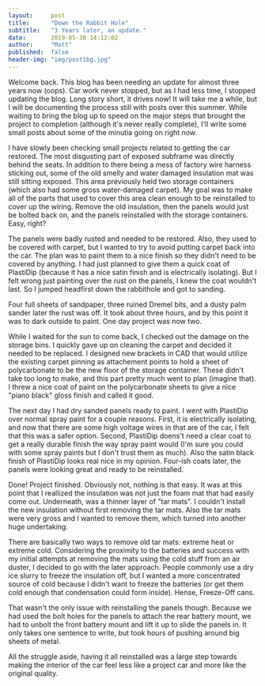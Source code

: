 ```yaml
---
layout:     post
title:      "Down the Rabbit Hole"
subtitle:   "3 Years later, an update."
date:       2019-05-30 14:12:02
author:     "Matt"
published:  false
header-img: "img/post1bg.jpg"
---
```


Welcome back. This blog has been needing an update for almost three years now (oops). Car work never stopped, but as I had less time, I stopped updating the blog. Long story short, it drives now! It will take me a while, but I will be documenting the process still with posts over this summer. While waiting to bring the blog up to speed on the major steps that brought the project to completion (although it's never really complete), I'll write some small posts about some of the minutia going on right now.

I have slowly been checking small projects related to getting the car restored. The most disgusting part of exposed subframe was directly behind the seats. In addition to there being a mess of factory wire harness sticking out, some of the old smelly and water damaged insulation mat was still sitting exposed. This area previously held two storage containers (which also had some gross water-damaged carpet). My goal was to make all of the parts that used to cover this area clean enough to be reinstalled to cover up the wiring. Remove the old insulation, then the panels would just be bolted back on, and the panels reinstalled with the storage containers. Easy, right?

The panels were badly rusted and needed to be restored. Also, they used to be covered with carpet, but I wanted to try to avoid putting carpet back into the car. The plan was to paint them to a nice finish so they didn't need to be covered by anything. I had just planned to give them a quick coat of PlastiDip (because it has a nice satin finish and is electrically isolating). But I felt wrong just painting over the rust on the panels, I knew the coat wouldn't last. So I jumped headfirst down the rabbithole and got to sanding.

Four full sheets of sandpaper, three ruined Dremel bits, and a dusty palm sander later the rust was off. It took about three hours, and by this point it was to dark outside to paint. One day project was now two.

While I waited for the sun to come back, I checked out the damage on the storage bins. I quickly gave up on cleaning the carpet and decided it needed to be replaced. I designed new brackets in CAD that would utilize the existing carpet pinning as attachement points to hold a sheet of polycarbonate to be the new floor of the storage container. These didn't take too long to make, and this part pretty much went to plan (imagine that). I threw a nice coat of paint on the polycarbonate sheets to give a nice "piano black" gloss finish and called it good.

The next day I had dry sanded panels ready to paint. I went with PlastiDip over normal spray paint for a couple reasons. First, it is electrically isolating, and now that there are some high voltage wires in that are of the car, I felt that this was a safer option. Second, PlastiDip doens't need a clear coat to get a really durable finish the way spray paint would (I'm sure you could with some spray paints but I don't trust them as much). Also the satin black finish of PlastiDip looks real nice in my opinion. Four-ish coats later, the panels were looking great and ready to be reinstalled.

Done! Project finished. Obviously not, nothing is that easy. It was at this point that I reallized the insulation was not just the foam mat that had easily come out. Underneath, was a thinner layer of "tar mats". I couldn't install the new insulation without first removing the tar mats. Also the tar mats were very gross and I wanted to remove them, which turned into another huge undertaking.

There are basically two ways to remove old tar mats: extreme heat or extreme cold. Considering the proximity to the batteries and success with my initial attempts at removing the mats using the cold stuff from an air duster, I decided to go with the later approach. People commonly use a dry ice slurry to freeze the insulation off, but I wanted a more concentrated source of cold because I didn't want to freeze the batteries (or get them cold enough that condensation could form inside). Hense, Freeze-Off cans.

That wasn't the only issue with reinstalling the panels though. Because we had used the bolt holes for the panels to attach the rear battery mount, we had to unbolt the front battery mount and lift it up to slide the panels in. It only takes one sentence to write, but took hours of pushing around big sheets of metal.

All the struggle aside, having it all reinstalled was a large step towards making the interior of the car feel less like a project car and more like the original quality.
